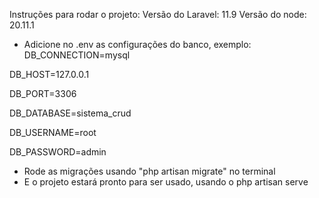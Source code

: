Instruções para rodar o projeto:
Versão do Laravel: 11.9
Versão do node: 20.11.1

- Adicione no .env as configurações do banco, exemplo:
DB_CONNECTION=mysql

DB_HOST=127.0.0.1

DB_PORT=3306

DB_DATABASE=sistema_crud

DB_USERNAME=root

DB_PASSWORD=admin


- Rode as migrações usando "php artisan migrate" no terminal
- E o projeto estará pronto para ser usado, usando o php artisan serve
